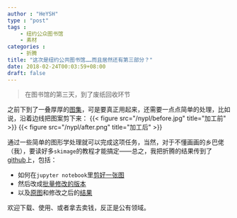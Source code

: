 ```yaml
---
author : "HeYSH"
type : "post"
tags :
    - 纽约公众图书馆
    - 素材
categories :
    - 折腾
title: "这次是纽约公共图书馆……而且居然还有第三部分？"
date: 2018-02-24T00:03:59+08:00
draft: false
---
```


> 在图书馆的第三天，到了废纸回收环节

之前下到了一叠厚厚的[图集](https://digitalcollections.nypl.org/collections/trait-des-arbres-et-arbustes-que-lon-cultive-en-france-en-pleine-terre#/?tab=about)，可是要真正用起来，还需要一点点简单的处理，比如说，沿着边线把图案剪下来：
{{< figure src="/nypl/before.jpg" title="加工前" >}}
{{< figure src="/nypl/after.png" title="加工后" >}}

通过一些简单的图形学处理就可以完成这项任务，当然，对于不懂画画的乡巴佬（我），要读好多`skimage`的教程才能搞定——总之，我把折腾的结果传到了[github](https://github.com/heyeshuang/Trait-des-arbres-et-arbustes-que-l-on-cultive-en-France-en-pleine-terre/)上，包括：

- 如何在`jupyter notebook`里[剪好一张图](https://github.com/heyeshuang/Trait-des-arbres-et-arbustes-que-l-on-cultive-en-France-en-pleine-terre/blob/master/sobel.ipynb)
- 然后改成[批量修改的版本](https://github.com/heyeshuang/Trait-des-arbres-et-arbustes-que-l-on-cultive-en-France-en-pleine-terre/blob/master/sobel-batch.ipynb)
- 以及[原图](https://github.com/heyeshuang/Trait-des-arbres-et-arbustes-que-l-on-cultive-en-France-en-pleine-terre/tree/master/batch/France)和修改之后的[结果](https://github.com/heyeshuang/Trait-des-arbres-et-arbustes-que-l-on-cultive-en-France-en-pleine-terre/tree/master/france)

欢迎下载、使用、或者拿去卖钱，反正是公有领域。